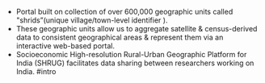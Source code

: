 - Portal built on collection of over 600,000 geographic units called "shrids”(unique village/town-level identifier ).
- These geographic units allow us to aggregate satellite & census-derived data to consistent geographical areas & represent them via an interactive web-based portal.
- Socioeconomic High-resolution Rural-Urban Geographic Platform for India (SHRUG) facilitates data sharing between researchers working on India.
#intro
